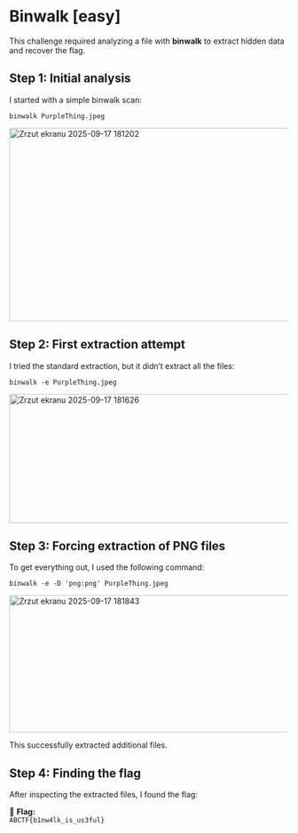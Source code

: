 # Binwalk [easy]

This challenge required analyzing a file with **binwalk** to extract hidden data and recover the flag.



## Step 1: Initial analysis
I started with a simple binwalk scan:

```binwalk PurpleThing.jpeg```

<img width="1072" height="348" alt="Zrzut ekranu 2025-09-17 181202" src="https://github.com/user-attachments/assets/6401f2fe-d5a6-48f9-b279-f5f9ef8a9fdb" />


## Step 2: First extraction attempt

I tried the standard extraction, but it didn’t extract all the files:

```binwalk -e PurpleThing.jpeg```

<img width="1225" height="232" alt="Zrzut ekranu 2025-09-17 181626" src="https://github.com/user-attachments/assets/d90942c7-5909-4110-84cc-13c7b452a62f" />


## Step 3: Forcing extraction of PNG files
To get everything out, I used the following command:

```binwalk -e -D 'png:png' PurpleThing.jpeg```

<img width="1060" height="247" alt="Zrzut ekranu 2025-09-17 181843" src="https://github.com/user-attachments/assets/9b45d8eb-e4c5-4965-ad40-6628224d9302" />

This successfully extracted additional files.



## Step 4: Finding the flag
After inspecting the extracted files, I found the flag:

🎯 **Flag:**  
`ABCTF{b1nw4lk_is_us3ful}`
